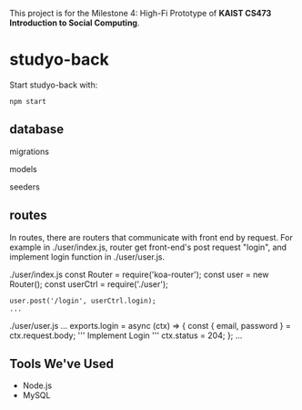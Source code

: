 This project is for the Milestone 4: High-Fi Prototype of **KAIST CS473 Introduction to Social Computing**.

# studyo-back
Start studyo-back with:
```
npm start
```

## database
migrations

models

seeders

## routes
In routes, there are routers that communicate with front end by request. For example in ./user/index.js, router get front-end's post request "login", and implement login function in ./user/user.js.
    
./user/index.js
    const Router = require('koa-router');
    const user = new Router();
    const userCtrl = require('./user');
    
    user.post('/login', userCtrl.login);
    ...
    
./user/user.js
    ...
    exports.login = async (ctx) => {
      const { email, password } = ctx.request.body;
      ''' Implement Login '''
      ctx.status = 204;
    };
    ...


## Tools We've Used
* Node.js
* MySQL
